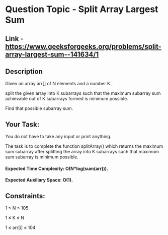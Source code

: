# Question Topic - Split Array Largest Sum

## Link - https://www.geeksforgeeks.org/problems/split-array-largest-sum--141634/1


## Description
Given an array arr[] of N elements and a number K., 

split the given array into K subarrays such that the maximum subarray sum achievable out of K subarrays formed is minimum possible. 

Find that possible subarray sum.


## Your Task:

You do not have to take any input or print anything. 

The task is to complete the function splitArray() which returns the maximum sum subarray after splitting the array into K subarrays such that maximum sum subarray is minimum possible.

#### Expected Time Complexity: O(N*log(sum(arr))).

#### Expected Auxiliary Space: O(1).

## Constraints:

1 ≤ N ≤ 105

1 ≤ K ≤ N

1 ≤ arr[i] ≤ 104
